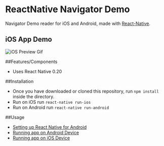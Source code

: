 
# ReactNative Navigator Demo

Navigator Demo reader for iOS and Android, made with [React-Native](https://github.com/facebook/react-native).

## iOS App Demo
![iOS Preview Gif](http://i.imgur.com/f7oeTJi.gif "")

##Features/Components
- Uses React Native 0.20

##Installation
- Once you have downloaded or cloned this repository, run `npm install` inside the directory.
- Run on iOS run `react-native run-ios`
- Run on Android run `react-native run-android`

##Usage
- [Setting up React Native for Android](https://facebook.github.io/react-native/docs/android-setup.html#content)
- [Running app on Android Device](https://facebook.github.io/react-native/docs/running-on-device-android.html#content)
- [Running app on iOS Device](https://facebook.github.io/react-native/docs/running-on-device-ios.html#content)

